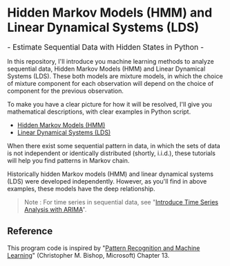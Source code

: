 # Hidden Markov Models (HMM) and Linear Dynamical Systems (LDS)

<span style="font-size:larger;">\- Estimate Sequential Data with Hidden States in Python \-<span>

In this repository, I'll introduce you machine learning methods to analyze sequential data, Hidden Markov Models (HMM) and Linear Dynamical Systems (LDS). These both models are mixture models, in which the choice of mixture component for each observation will depend on the choice of component for the previous observation.

To make you have a clear picture for how it will be resolved, I'll give you mathematical descriptions, with clear examples in Python script.

- [Hidden Markov Models (HMM)](01-hmm-em-algorithm.ipynb)
- [Linear Dynamical Systems (LDS)](02-lds-em-algorithm.ipynb)

When there exist some sequential pattern in data, in which the sets of data is not independent or identically distributed (shortly, i.i.d.), these tutorials will help you find patterns in Markov chain.

Historically hidden Markov models (HMM) and linear dynamical systems (LDS) were developed independently. However, as you'll find in above examples, these models have the deep relationship.

> Note : For time series in sequential data, see "[Introduce Time Series Analysis with ARIMA](https://tsmatz.wordpress.com/2017/07/26/time-series-arima-r-tutorial-01-ar-ma/)".

## Reference

This program code is inspired by "[Pattern Recognition and Machine Learning](https://www.microsoft.com/en-us/research/uploads/prod/2006/01/Bishop-Pattern-Recognition-and-Machine-Learning-2006.pdf?ranMID=24542&ranEAID=TnL5HPStwNw&ranSiteID=TnL5HPStwNw-g4zE85KQgCXaCQfYBhtuFQ&epi=TnL5HPStwNw-g4zE85KQgCXaCQfYBhtuFQ&irgwc=1&OCID=AID2200057_aff_7593_1243925&tduid=%28ir__vhvv9m6caokf6nb62oprh029if2xo0rux3ga300300%29%287593%29%281243925%29%28TnL5HPStwNw-g4zE85KQgCXaCQfYBhtuFQ%29%28%29&irclickid=_vhvv9m6caokf6nb62oprh029if2xo0rux3ga300300)" (Christopher M. Bishop, Microsoft) Chapter 13.
